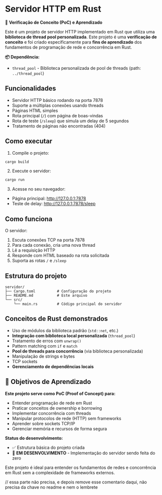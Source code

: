 # Servidor HTTP em Rust

🚀 **Verificação de Conceito (PoC) e Aprendizado**

Este é um projeto de servidor HTTP implementado em Rust que utiliza uma **biblioteca de thread pool personalizada**. Este projeto é uma **verificação de conceito** e foi criado especificamente para **fins de aprendizado** dos fundamentos de programação de rede e concorrência em Rust.

**📦 Dependência:**
- `thread_pool` - Biblioteca personalizada de pool de threads (path: `../thread_pool`)

## Funcionalidades

- Servidor HTTP básico rodando na porta 7878
- Suporte a múltiplas conexões usando threads
- Páginas HTML simples
- Rota principal (`/`) com página de boas-vindas
- Rota de teste (`/sleep`) que simula um delay de 5 segundos
- Tratamento de páginas não encontradas (404)

## Como executar

1. Compile o projeto:
```bash
cargo build
```

2. Execute o servidor:
```bash
cargo run
```

3. Acesse no seu navegador:
- Página principal: http://127.0.0.1:7878
- Teste de delay: http://127.0.0.1:7878/sleep

## Como funciona

O servidor:
1. Escuta conexões TCP na porta 7878
2. Para cada conexão, cria uma nova thread
3. Lê a requisição HTTP
4. Responde com HTML baseado na rota solicitada
5. Suporta as rotas `/` e `/sleep`

## Estrutura do projeto

```
servidor/
├── Cargo.toml          # Configuração do projeto
├── README.md           # Este arquivo
└── src/
    └── main.rs         # Código principal do servidor
```

## Conceitos de Rust demonstrados

- Uso de módulos da biblioteca padrão (`std::net`, etc.)
- **Integração com biblioteca local personalizada** (`thread_pool`)
- Tratamento de erros com `unwrap()`
- Pattern matching com `if` e `match`
- **Pool de threads para concorrência** (via biblioteca personalizada)
- Manipulação de strings e bytes
- TCP sockets
- **Gerenciamento de dependências locais**

## 🎯 Objetivos de Aprendizado

**Este projeto serve como PoC (Proof of Concept) para:**
- Entender programação de rede em Rust
- Praticar conceitos de ownership e borrowing
- Implementar concorrência com threads
- Manipular protocolos de rede (HTTP) sem frameworks
- Aprender sobre sockets TCP/IP
- Gerenciar memória e recursos de forma segura

**Status do desenvolvimento:**
- ✅ Estrutura básica do projeto criada
- 🚧 **EM DESENVOLVIMENTO** - Implementação do servidor sendo feita do zero

Este projeto é ideal para entender os fundamentos de redes e concorrência em Rust sem a complexidade de frameworks externos.

// essa parte não precisa, e depois remove esse comentario daqui, não precisa da chave no readme e nem o lembrete

